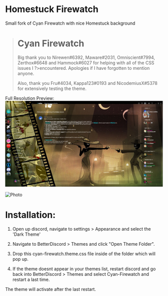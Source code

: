 # Homestuck Firewatch
Small fork of Cyan Firewatch with nice Homestuck background

># Cyan Firewatch
>Big thank you to Nirewen#6392, Maware#2031, Omniscient#7994, Zerthox#6648 and Hammock#6027 for helping with all of the CSS issues I ?>encountered. Apologies if I have forgotten to mention anyone.
>
>Also, thank you Fru#4034, Kappa123#0193 and NicodemiusX#5378  for extensively testing the theme.


Full Resolution Preview:
![Preview](https://raw.githubusercontent.com/henry232323/Cyan-Firewatch/Homestuck/firewatch-preview.JPG)

![Photo](https://images4.alphacoders.com/204/204604.jpg)


# Installation:

1. Open up discord, navigate to settings > Appearance and select the 'Dark Theme'

2. Navigate to BetterDiscord > Themes and click "Open Theme Folder".

2. Drop this cyan-firewatch.theme.css file inside of the folder which will pop up.

3. If the theme doesnt appear in your themes list, restart discord and go back into BetterDiscord > Themes and select Cyan-Firewatch and restart a last time.

The theme will activate after the last restart.



